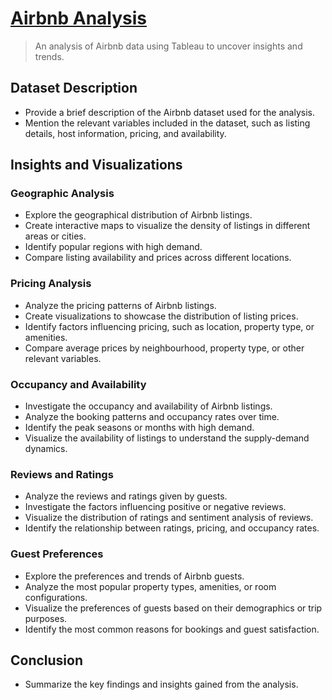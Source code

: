 # [Airbnb Analysis](https://public.tableau.com/views/AirbnbProject_16878478659490/Dashboard1?:language=en-US&:display_count=n&:origin=viz_share_link)

> An analysis of Airbnb data using Tableau to uncover insights and trends.

## Dataset Description

- Provide a brief description of the Airbnb dataset used for the analysis.
- Mention the relevant variables included in the dataset, such as listing details, host information, pricing, and availability.

## Insights and Visualizations

### Geographic Analysis

- Explore the geographical distribution of Airbnb listings.
- Create interactive maps to visualize the density of listings in different areas or cities.
- Identify popular regions with high demand.
- Compare listing availability and prices across different locations.

### Pricing Analysis

- Analyze the pricing patterns of Airbnb listings.
- Create visualizations to showcase the distribution of listing prices.
- Identify factors influencing pricing, such as location, property type, or amenities.
- Compare average prices by neighbourhood, property type, or other relevant variables.

### Occupancy and Availability

- Investigate the occupancy and availability of Airbnb listings.
- Analyze the booking patterns and occupancy rates over time.
- Identify the peak seasons or months with high demand.
- Visualize the availability of listings to understand the supply-demand dynamics.

### Reviews and Ratings

- Analyze the reviews and ratings given by guests.
- Investigate the factors influencing positive or negative reviews.
- Visualize the distribution of ratings and sentiment analysis of reviews.
- Identify the relationship between ratings, pricing, and occupancy rates.

### Guest Preferences

- Explore the preferences and trends of Airbnb guests.
- Analyze the most popular property types, amenities, or room configurations.
- Visualize the preferences of guests based on their demographics or trip purposes.
- Identify the most common reasons for bookings and guest satisfaction.

## Conclusion

- Summarize the key findings and insights gained from the analysis.


